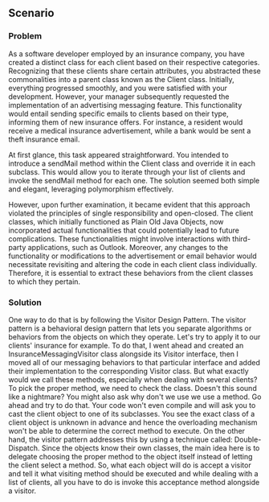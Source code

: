 ## Scenario

### Problem

As a software developer employed by an insurance company, you have created a distinct class for each client based on their respective categories. Recognizing that these clients share certain attributes, you abstracted these commonalities into a parent class known as the Client class. Initially, everything progressed smoothly, and you were satisfied with your development. However, your manager subsequently requested the implementation of an advertising messaging feature. This functionality would entail sending specific emails to clients based on their type, informing them of new insurance offers. For instance, a resident would receive a medical insurance advertisement, while a bank would be sent a theft insurance email.

At first glance, this task appeared straightforward. You intended to introduce a sendMail method within the Client class and override it in each subclass. This would allow you to iterate through your list of clients and invoke the sendMail method for each one. The solution seemed both simple and elegant, leveraging polymorphism effectively.

However, upon further examination, it became evident that this approach violated the principles of single responsibility and open-closed. The client classes, which initially functioned as Plain Old Java Objects, now incorporated actual functionalities that could potentially lead to future complications. These functionalities might involve interactions with third-party applications, such as Outlook. Moreover, any changes to the functionality or modifications to the advertisement or email behavior would necessitate revisiting and altering the code in each client class individually. Therefore, it is essential to extract these behaviors from the client classes to which they pertain.

### Solution

One way to do that is by following the Visitor Design Pattern.  The visitor pattern is a behavioral design pattern that lets you separate algorithms or behaviors from the objects on which they operate. Let's try to apply it to our clients' insurance for example. To do that, I went ahead and created an InsuranceMessagingVisitor class alongside its Visitor interface, then I moved all of our messaging behaviors to that particular interface and added their implementation to the corresponding Visitor class.  But what exactly would we call these methods, especially when dealing with several clients?  To pick the proper method, we need to check the class. Doesn't this sound like a nightmare?  You might also ask why don't we use we use a method. Go ahead and try to do that. Your code won't even compile and will ask you to cast the client object to one of its subclasses.  You see the exact class of a client object is unknown in advance and hence the overloading mechanism won't be able to determine the correct method to execute.  On the other hand, the visitor pattern addresses this by using a technique called: Double-Dispatch.  Since the objects know their own classes, the main idea here is to delegate choosing the proper method to the object itself instead of letting the client select a method. So, what each object will do is accept a visitor and tell it what visiting method should be executed and while dealing with a list of clients, all you have to do is invoke this acceptance method alongside a visitor.  

